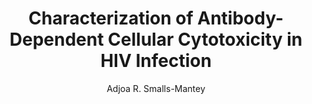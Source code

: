 ---
author: Adjoa R. Smalls-Mantey
funder: National Institutes of Health (US)
layout: grant
link: https://www.niaid.nih.gov//grants-contracts/smalls-mantey-sample-f31-application-summary-statement
link_name: Proposal
program: F31
status: funded
title: Characterization of Antibody-Dependent Cellular Cytotoxicity in HIV Infection
year: 2011
---